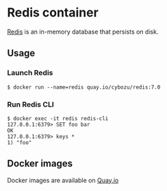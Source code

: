 # Redis container

[Redis](https://redis.io/) is an in-memory database that persists on disk.

## Usage

### Launch Redis

```console
$ docker run --name=redis quay.io/cybozu/redis:7.0
```

### Run Redis CLI

```console
$ docker exec -it redis redis-cli
127.0.0.1:6379> SET foo bar
OK
127.0.0.1:6379> keys *
1) "foo"
```

## Docker images

Docker images are available on [Quay.io](https://quay.io/repository/cybozu/redis)
